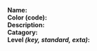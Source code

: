 **Name:**   
**Color (code):**   
**Description:**    
**Catagory:**    
**Level _(key, standard, exta)_:**  